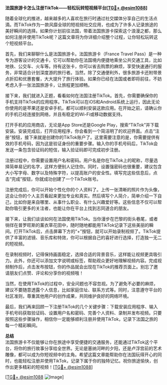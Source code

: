 **法国旅游卡怎么注册TikTok——轻松玩转短视频平台[[TG💪+ @esim1088](https://t.me/s/esim1088)]**

随着全球化的推进，越来越多的人喜欢在旅行时通过社交媒体分享自己的生活点滴。而TikTok作为一款风靡全球的短视频社交应用，也成为了许多人记录旅途的美好瞬间的选择。如果你计划前往法国，带着法国旅游卡探索这个浪漫之都，那么如何注册并使用TikTok呢？这篇文章将为你详细介绍整个过程，让你轻松玩转这个短视频平台。

首先，我们来聊聊什么是法国旅游卡。法国旅游卡（France Travel Pass）是一种专为游客设计的交通卡，它可以帮助你在法国境内便捷地乘坐公共交通工具，比如地铁、公交车、火车等。持有这张卡，你可以省去购票的麻烦，享受快速通行的服务，非常适合计划深度游的旅行者。当然，除了交通便利外，很多旅游卡还附带景点折扣和优惠套餐，大大提升了旅行体验。如果你已经在法国或者即将前往，不妨考虑入手一张法国旅游卡，让旅程更加顺畅。

接下来，我们就进入正题，看看如何在法国注册TikTok。首先，你需要确保你的手机支持TikTok的应用程序。TikTok可以在iOS和Android系统上运行，因此无论你使用的是苹果还是安卓手机，都可以顺利安装这款应用。在开始之前，请确认你的手机已经连接到网络，并且有稳定的Wi-Fi或移动数据支持。

打开手机的应用商店，无论是App Store还是Google Play，搜索“TikTok”并下载安装。安装完成后，打开应用程序，你会看到一个简洁明了的欢迎界面。点击“注册”按钮，接下来就是创建你的TikTok账户了。这里需要注意的是，你需要提供有效的手机号码，因为这是验证身份的重要步骤。输入你的手机号码后，TikTok会发送一条包含验证码的短信，输入验证码即可完成初步注册。

注册过程中，你需要设置用户名和密码。用户名是你在TikTok上的昵称，尽量选择简单易记的名字，这样方便别人记住你。同时，设置强密码也很重要，建议包含大小写字母、数字以及特殊字符，以提高账户的安全性。填写完这些信息后，点击“完成”按钮，你就成功创建了一个TikTok账号。

注册完成后，你可以开始个性化你的个人资料了。上传一张清晰的照片作为头像，这会让你的个人主页看起来更加专业和真实。然后填写个人简介，简单介绍一下自己，比如你是来自哪里、从事什么职业、有什么兴趣爱好等。这些信息不仅可以帮助你吸引更多的关注者，也能让你在平台上找到志同道合的朋友。

接下来，让我们谈谈如何在法国使用TikTok。当你漫步在巴黎的街头巷尾，或者徜徉在普罗旺斯的薰衣草花田中，随时随地都能用TikTok记录下这些美丽的瞬间。打开TikTok后，点击屏幕下方的“+”按钮，就可以开始录制视频了。TikTok提供了丰富的滤镜、音乐库和特效，你可以根据自己的喜好进行选择，打造独一无二的短视频。

在录制视频时，记得保持画面稳定，选择合适的背景音乐，这样能让视频更具吸引力。此外，你还可以添加文字说明或标签，帮助观众更好地理解视频内容。完成视频制作后，点击发布按钮，你的作品就会出现在TikTok的推荐页面上。别忘了邀请朋友们点赞、评论和分享你的视频哦！

当然，在使用TikTok的过程中，安全问题也不容忽视。为了避免不必要的麻烦，建议不要随意透露个人信息，比如家庭住址、联系方式等。同时，注意遵守平台的社区准则，尊重其他用户的创作成果，共同维护良好的网络环境。

最后，我们再来回顾一下注册TikTok的几个关键步骤：下载安装应用程序、输入手机号码获取验证码、设置用户名和密码、完善个人资料、录制并发布视频。只要按照这些步骤操作，相信你一定能够顺利注册并使用TikTok，记录下法国之旅的每一个精彩瞬间。

**总结**  
法国旅游卡不仅能够让你在旅途中享受便捷的交通服务，还能通过TikTok这个平台，将你的旅行故事分享给全世界。无论是塞纳河畔的夕阳，还是卢浮宫前的艺术雕像，都可以成为你短视频中的主角。希望这篇文章能帮助你在法国玩得开心的同时，也能轻松注册并使用TikTok，记录下属于你的独特记忆。祝你旅途愉快，创作出更多精彩的短视频！[[TG💪+ @esim1088](https://t.me/s/esim1088)]

[[TG💪+ @esim1088](https://t.me/s/esim1088) ![Image](https://i.postimg.cc/4NQfJmqS/Snipaste-2025-05-13-00-14-12.png)]